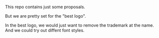 This repo contains just some proposals. 

But we are pretty set for the "best logo".

In the best logo, we would just want to remove the trademark at the name. And we could try out diffent font styles.
